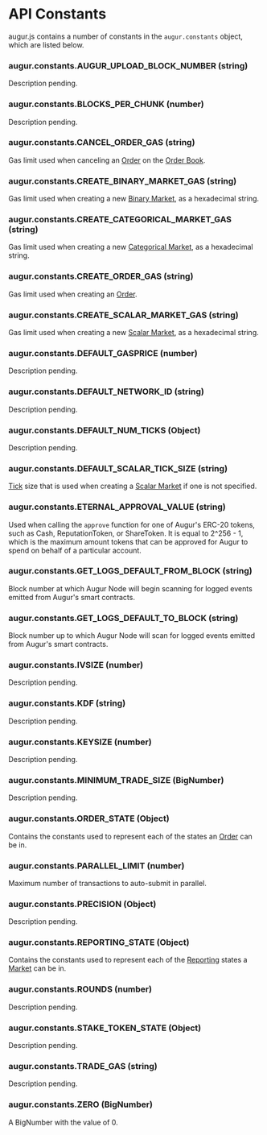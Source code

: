 API Constants
========
augur.js contains a number of constants in the `augur.constants` object, which are listed below.

### augur.constants.AUGUR_UPLOAD_BLOCK_NUMBER (string)

Description pending.

### augur.constants.BLOCKS_PER_CHUNK (number)

Description pending.

### augur.constants.CANCEL_ORDER_GAS (string)

Gas limit used when canceling an [Order](#order) on the [Order Book](#order-book).

### augur.constants.CREATE_BINARY_MARKET_GAS (string)

Gas limit used when creating a new [Binary Market](#binary-market), as a hexadecimal string.

### augur.constants.CREATE_CATEGORICAL_MARKET_GAS (string)

Gas limit used when creating a new [Categorical Market](#categorical-market), as a hexadecimal string.

### augur.constants.CREATE_ORDER_GAS (string)

Gas limit used when creating an [Order](#order).

### augur.constants.CREATE_SCALAR_MARKET_GAS (string)

Gas limit used when creating a new [Scalar Market](#scalar-market), as a hexadecimal string.

### augur.constants.DEFAULT_GASPRICE (number)

Description pending.

### augur.constants.DEFAULT_NETWORK_ID (string)

Description pending.

### augur.constants.DEFAULT_NUM_TICKS (Object)

Description pending.

### augur.constants.DEFAULT_SCALAR_TICK_SIZE (string)

[Tick](#tick) size that is used when creating a [Scalar Market](#scalar-market) if one is not specified.

### augur.constants.ETERNAL_APPROVAL_VALUE (string)

Used when calling the `approve` function for one of Augur's ERC-20 tokens, such as Cash, ReputationToken, or ShareToken. It is equal to 2^256 - 1, which is the maximum amount tokens that can be approved for Augur to spend on behalf of a particular account.

### augur.constants.GET_LOGS_DEFAULT_FROM_BLOCK (string)

Block number at which Augur Node will begin scanning for logged events emitted from Augur's smart contracts.

### augur.constants.GET_LOGS_DEFAULT_TO_BLOCK (string)

Block number up to which Augur Node will scan for logged events emitted from Augur's smart contracts.

### augur.constants.IVSIZE (number)

Description pending.

### augur.constants.KDF (string)

Description pending.

### augur.constants.KEYSIZE (number)

Description pending.

### augur.constants.MINIMUM_TRADE_SIZE (BigNumber)

Description pending.

### augur.constants.ORDER_STATE (Object)

Contains the constants used to represent each of the states an [Order](#order) can be in.

### augur.constants.PARALLEL_LIMIT (number)

Maximum number of transactions to auto-submit in parallel.

### augur.constants.PRECISION (Object)

Description pending.

### augur.constants.REPORTING_STATE (Object)

Contains the constants used to represent each of the [Reporting](report) states a [Market](#market) can be in.

### augur.constants.ROUNDS (number)

Description pending.

### augur.constants.STAKE_TOKEN_STATE (Object)

Description pending.

### augur.constants.TRADE_GAS (string)

Description pending.

### augur.constants.ZERO (BigNumber)

A BigNumber with the value of 0.